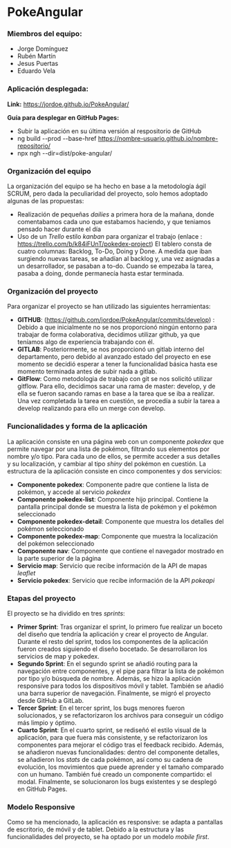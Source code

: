 # PokeAngular

### Miembros del equipo:

-   Jorge Domínguez
-   Rubén Martín
-   Jesus Puertas
-   Eduardo Vela

### Aplicación desplegada:

**Link:** https://jordoe.github.io/PokeAngular/

**Guía para desplegar en GitHub Pages:**

-   Subir la aplicación en su última versión al respositorio de GitHub
-   ng build --prod --base-href https://nombre-usuario.github.io/nombre-repositorio/
-   npx ngh --dir=dist/poke-angular/

### Organización del equipo

La organización del equipo se ha hecho en base a la metodología ágil SCRUM, pero dada la peculiaridad del proyecto, solo hemos adoptado algunas de las propuestas:

-   Realización de pequeñas _dailies_ a primera hora de la mañana, donde comentabamos cada uno que estabamos haciendo, y que teniamos pensado hacer durante el día
-   Uso de un _Trello_ estilo _kanban_ para organizar el trabajo
    (enlace : https://trello.com/b/k84iFUnT/pokedex-project)
    El tablero consta de cuatro columnas: Backlog, To-Do, Doing y Done. A medida que iban surgiendo nuevas tareas, se añadían al backlog y, una vez asignadas a un desarrollador, se pasaban a to-do. Cuando se empezaba la tarea, pasaba a doing, donde permanecía hasta estar terminada.

### Organización del proyecto

Para organizar el proyecto se han utilizado las siguientes herramientas:

-   **GITHUB**: (https://github.com/jordoe/PokeAngular/commits/develop) : Debido a que inicialmente no se nos proporcionó ningún entorno para trabajar de forma colaborativa, decidimos utilizar github, ya que teníamos algo de experiencia trabajando con él.
-   **GITLAB**: Posteriormente, se nos proporcionó un gitlab interno del departamento, pero debido al avanzado estado del proyecto en ese momento se decidió esperar a tener la funcionalidad básica hasta ese momento terminada antes de subir nada a gitlab.
-   **GitFlow**: Como metodologia de trabajo con git se nos solicitó utilizar gitflow. Para ello, decidimos sacar una rama de master: develop, y de ella se fueron sacando ramas en base a la tarea que se iba a realizar. Una vez completada la tarea en cuestión, se procedía a subir la tarea a develop realizando para ello un merge con develop.

### Funcionalidades y forma de la aplicación

La aplicación consiste en una página web con un componente _pokedex_ que permite navegar por una lista de pokémon, filtrando sus elementos por nombre y/o tipo. Para cada uno de ellos, se permite acceder a sus detalles y su localización, y cambiar al tipo _shiny_ del pokémon en cuestión. La estructura de la aplicación consiste en cinco componentes y dos servicios:

-   **Componente pokedex**: Componente padre que contiene la lista de pokémon, y accede al servicio _pokedex_
-   **Componente pokedex-list**: Componente hijo principal. Contiene la pantalla principal donde se muestra la lista de pokémon y el pokémon seleccionado
-   **Componente pokedex-detail**: Componente que muestra los detalles del pokémon seleccionado
-   **Componente pokedex-map**: Componente que muestra la localización del pokémon seleccionado
-   **Componente nav**: Componente que contiene el navegador mostrado en la parte superior de la página
-   **Servicio map**: Servicio que recibe información de la API de mapas _leaflet_
-   **Servicio pokedex**: Servicio que recibe información de la API _pokeapi_

### Etapas del proyecto

El proyecto se ha dividido en tres _sprints_:

-   **Primer Sprint**: Tras organizar el sprint, lo primero fue realizar un boceto del diseño que tendría la aplicación y crear el proyecto de Angular. Durante el resto del sprint, todos los componentes de la aplicación fueron creados siguiendo el diseño bocetado. Se desarrollaron los servicios de map y pokedex.
-   **Segundo Sprint**: En el segundo sprint se añadió routing para la navegación entre componentes, y el pipe para filtrar la lista de pokémon por tipo y/o búsqueda de nombre. Además, se hizo la aplicación responsive para todos los dispositivos móvil y tablet. También se añadió una barra superior de navegación. Finalmente, se migró el proyecto desde GitHub a GitLab.
-   **Tercer Sprint**: En el tercer sprint, los bugs menores fueron solucionados, y se refactorizaron los archivos para conseguir un código más limpio y óptimo.
-   **Cuarto Sprint**: En el cuarto sprint, se rediseñó el estilo visual de la aplicación, para que fuera más consistente, y se refactorizaron los componentes para mejorar el código tras el feedback recibido. Además, se añadieron nuevas funcionalidades: dentro del componente detalles, se añadieron los _stats_ de cada pokémon, así como su cadena de evolución, los movimientos que puede aprender y el tamaño comparado con un humano. También fué creado un componente compartido: el modal. Finalmente, se solucionaron los bugs existentes y se desplegó en GitHub Pages.

### Modelo Responsive

Como se ha mencionado, la aplicación es responsive: se adapta a pantallas de escritorio, de móvil y de tablet. Debido a la estructura y las funcionalidades del proyecto, se ha optado por un modelo _mobile first_.
